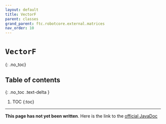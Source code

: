 ```yaml
---
layout: default
title: VectorF
parent: classes
grand_parent: ftc.robotcore.external.matrices
nav_order: 10
---
```

# `VectorF`
{: .no_toc}

## Table of contents
{: .no_toc .text-delta }

1. TOC
{:toc}
---
**This page has not yet been written**. Here is the link to the [official JavaDoc](https://ftctechnh.github.io/ftc_app/doc/javadoc/org/firstinspires/ftc/robotcore/external/matrices/VectorF.html)
        